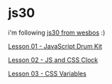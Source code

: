 # js30
i'm following [js30 from wesbos](https://github.com/wesbos/JavaScript30) :)

[Lesson 01 - JavaScript Drum Kit](https://github.com/EduardoBilk/js30/tree/lesson01)

[Lesson 02 - JS and CSS Clock](https://github.com/EduardoBilk/js30/tree/lesson02)

[Lesson 03 - CSS Variables](https://github.com/EduardoBilk/js30/tree/lesson03)